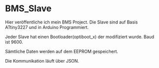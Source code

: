 # BMS_Slave
Hier veröffentliche ich mein BMS Project. Die Slave sind auf Basis ATtiny3227 und in Arduino Programmiert.

Jeder Slave hat einen Bootloader(optiboot_x) der modifiziert wurde. Baud ist 9600.

Sämtliche Daten werden auf dem EEPROM gespeichert.

Die Kommunikation läuft über JSON.

